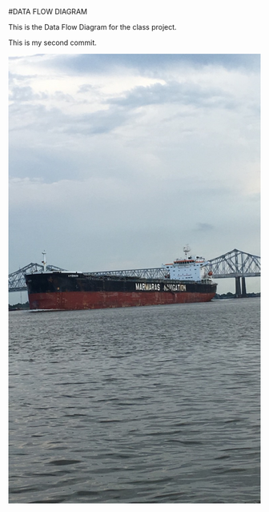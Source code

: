 #DATA FLOW DIAGRAM 

This is the Data Flow Diagram for the class project.

This is my second commit.

![alt text](IMG_6614.JPG "Logo Title Text 1")

